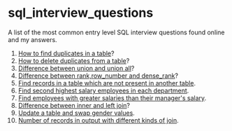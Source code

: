# sql_interview_questions
A list of the most common entry level SQL interview questions found online and my answers.

1. <a href="https://github.com/iweld/sql_interview_questions/blob/main/QUESTIONS_AND_ANSWERS.md#g1">How to find duplicates in a table</a>?
2. <a href="https://github.com/iweld/sql_interview_questions/blob/main/QUESTIONS_AND_ANSWERS.md#g2">How to delete duplicates from a table</a>?
3. <a href="https://github.com/iweld/sql_interview_questions/blob/main/QUESTIONS_AND_ANSWERS.md#g3">Difference between union and union all</a>?
4. <a href="https://github.com/iweld/sql_interview_questions/blob/main/QUESTIONS_AND_ANSWERS.md#g4">Difference between rank,row_number and dense_rank</a>?
5. <a href="https://github.com/iweld/sql_interview_questions/blob/main/QUESTIONS_AND_ANSWERS.md#g5">Find records in a table which are not present in another table</a>.
6. <a href="https://github.com/iweld/sql_interview_questions/blob/main/QUESTIONS_AND_ANSWERS.md#g6">Find second highest salary employees in each department</a>.
7. <a href="https://github.com/iweld/sql_interview_questions/blob/main/QUESTIONS_AND_ANSWERS.md#g7">Find employees with greater salaries than their manager's salary</a>.
8. <a href="https://github.com/iweld/sql_interview_questions/blob/main/QUESTIONS_AND_ANSWERS.md#g8">Difference between inner and left join</a>?
9. <a href="https://github.com/iweld/sql_interview_questions/blob/main/QUESTIONS_AND_ANSWERS.md#g9">Update a table and swap gender values</a>.
10. <a href="https://github.com/iweld/sql_interview_questions/blob/main/QUESTIONS_AND_ANSWERS.md#g10">Number of records in output with different kinds of join</a>.

